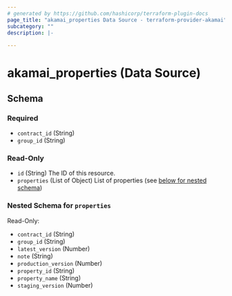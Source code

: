```yaml
---
# generated by https://github.com/hashicorp/terraform-plugin-docs
page_title: "akamai_properties Data Source - terraform-provider-akamai"
subcategory: ""
description: |-
  
---
```


# akamai_properties (Data Source)





<!-- schema generated by tfplugindocs -->
## Schema

### Required

- `contract_id` (String)
- `group_id` (String)

### Read-Only

- `id` (String) The ID of this resource.
- `properties` (List of Object) List of properties (see [below for nested schema](#nestedatt--properties))

<a id="nestedatt--properties"></a>
### Nested Schema for `properties`

Read-Only:

- `contract_id` (String)
- `group_id` (String)
- `latest_version` (Number)
- `note` (String)
- `production_version` (Number)
- `property_id` (String)
- `property_name` (String)
- `staging_version` (Number)
